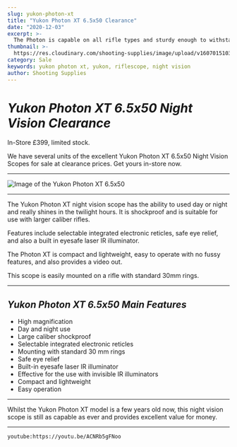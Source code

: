 ```yaml
---
slug: yukon-photon-xt
title: "Yukon Photon XT 6.5x50 Clearance"
date: "2020-12-03"
excerpt: >-
  The Photon is capable on all rifle types and sturdy enough to withstand fullbore recoil.
thumbnail: >-
  https://res.cloudinary.com/shooting-supplies/image/upload/v1607015103/Blog/Photon-XT/Yukon-Photon-XT-Clearance-fb_om5qhi.png
category: Sale
keywords: yukon photon xt, yukon, riflescope, night vision
author: Shooting Supplies
---
```


# ***Yukon Photon XT 6.5x50 Night Vision Clearance***

In-Store £399, limited stock.

We have several units of the excellent Yukon Photon XT 6.5x50 Night Vision Scopes for sale at clearance prices. Get yours in-store now.

---

![Image of the Yukon Photon XT 6.5x50](https://res.cloudinary.com/shooting-supplies/image/upload/v1607015091/Blog/Photon-XT/yukon-photon-xt-6.5x50_ps46ej.png)

---

The Yukon Photon XT night vision scope has the ability to used day or night and really shines in the twilight hours. It is shockproof and is suitable for use with larger caliber rifles. 

Features include selectable integrated electronic reticles, safe eye relief, and also a built in eyesafe laser IR illuminator. 

The Photon XT is compact and lightweight, easy to operate with no fussy features, and also provides a video out. 

This scope is easily mounted on a rifle with standard 30mm rings. 

 ---

## ***Yukon Photon XT 6.5x50 Main Features***
- High magnification
- Day and night use
- Large caliber shockproof
- Selectable integrated electronic reticles
- Mounting with standard 30 mm rings
- Safe eye relief
- Built-in eyesafe laser IR illuminator
- Effective for the use with invisible IR illuminators
- Compact and lightweight
- Easy operation

---

Whilst the Yukon Photon XT model is a few years old now, this night vision scope is still as capable as ever and provides excellent value for money.

---

`youtube:https://youtu.be/ACNRb5gFNoo`
